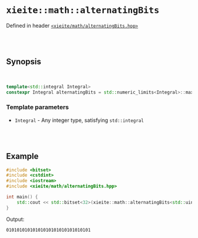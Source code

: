 # `xieite::math::alternatingBits`
Defined in header [`<xieite/math/alternatingBits.hpp>`](https://github.com/Eczbek/xieite/tree/main/include/xieite/math/alternatingBits.hpp)

<br/><br/>

## Synopsis

<br/>

```cpp
template<std::integral Integral>
constexpr Integral alternatingBits = std::numeric_limits<Integral>::max() / 3;
```
### Template parameters
- `Integral` - Any integer type, satisfying `std::integral`

<br/><br/>

## Example
```cpp
#include <bitset>
#include <cstdint>
#include <iostream>
#include <xieite/math/alternatingBits.hpp>

int main() {
	std::cout << std::bitset<32>(xieite::math::alternatingBits<std::uint32_t>) << '\n';
}
```
Output:
```
01010101010101010101010101010101
```

